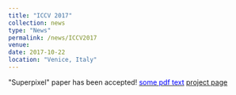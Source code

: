```yaml
---
title: "ICCV 2017"
collection: news
type: "News"
permalink: /news/ICCV2017
venue: 
date: 2017-10-22
location: "Venice, Italy"
---
```


"Superpixel" paper has been accepted! [<span style="color:blue">some pdf text</span>](http://openaccess.thecvf.com/content_ICCV_2017/papers/Lee_Temporal_Superpixels_Based_ICCV_2017_paper.pdf) [project page](http://mcl.korea.ac.kr/shlee_iccv2017/)
